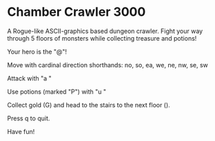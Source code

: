 # Chamber Crawler 3000 #

A Rogue-like ASCII-graphics based dungeon crawler. Fight your way through 5 floors of monsters while collecting treasure and potions!

Your hero is the "@"!

Move with cardinal direction shorthands: no, so, ea, we, ne, nw, se, sw

Attack with "a <direction>"

Use potions (marked "P") with "u <direction>"

Collect gold (G) and head to the stairs to the next floor (\).

Press q to quit.

Have fun!

